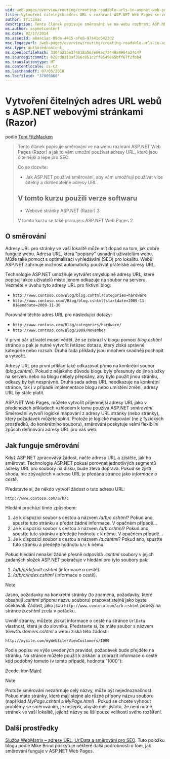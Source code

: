 ```yaml
---
uid: web-pages/overview/routing/creating-readable-urls-in-aspnet-web-pages-sites
title: Vytvoření čitelných adres URL v rozhraní ASP.NET Web Pages servery (Razor) | Dokumentace Microsoftu
author: tfitzmac
description: Tento článek popisuje směrování ve na webu rozhraní ASP.NET Web Pages (Razor) a jak to vám umožní používat adresy URL, které jsou čitelnější a lépe pro SEO. Co budete...
ms.author: aspnetcontent
ms.date: 02/17/2014
ms.assetid: a8aac1ac-89de-4415-afe0-97a41c6423d2
msc.legacyurl: /web-pages/overview/routing/creating-readable-urls-in-aspnet-web-pages-sites
msc.type: authoredcontent
ms.openlocfilehash: 3304a226e374618a567e69ac72448a9964a34c47
ms.sourcegitcommit: b28cd0313af316c051c2ff8549865bff67f2fbb4
ms.translationtype: MT
ms.contentlocale: cs-CZ
ms.lasthandoff: 07/05/2018
ms.locfileid: "37809868"
---
```

<a name="creating-readable-urls-in-aspnet-web-pages-razor-sites"></a>Vytvoření čitelných adres URL webů s ASP.NET webovými stránkami (Razor)
====================
podle [Tom FitzMacken](https://github.com/tfitzmac)

> Tento článek popisuje směrování ve na webu rozhraní ASP.NET Web Pages (Razor) a jak to vám umožní používat adresy URL, které jsou čitelnější a lépe pro SEO.
> 
> Co se dozvíte:
> 
> - Jak ASP.NET používá směrování, aby vám umožňují používat více čitelný a dohledatelné adresy URL.
>   
> 
> ## <a name="software-versions-used-in-the-tutorial"></a>V tomto kurzu použili verze softwaru
> 
> 
> - Webové stránky ASP.NET (Razor) 3
>   
> 
> V tomto kurzu se také pracuje s ASP.NET Web Pages 2.


## <a name="about-routing"></a>O směrování

Adresy URL pro stránky ve vaší lokalitě může mít dopad na tom, jak dobře funguje webu. Adresa URL, která &quot;popisný&quot; usnadnit uživatelům webu. Může také pomoct s optimalizací vyhledávání (SEO) pro lokalitu. Webů ASP.NET zahrnuje možnost automaticky používat přátelské adresy URL.

Technologie ASP.NET umožňuje vytvářet smysluplné adresy URL, které popisují akce uživatelů místo jenom odkazuje na soubor na serveru. Vezměte v úvahu tyto adresy URL pro fiktivní blog:

- `http://www.contoso.com/Blog/blog.cshtml?categories=hardware`
- `http://www.contoso.com//Blog/blog.cshtml?startdate=2009-11-01&enddate=2009-11-30`

Porovnání těchto adres URL pro následující dotazy:

- `http://www.contoso.com/Blog/categories/hardware/`
- `http://www.contoso.com/Blog/2009/November`

V první pár uživatel musel vědět, že se zobrazí v blogu pomocí *blog.cshtml* stránce a pak je nutné vytvořit řetězec dotazu, který získá správné kategorie nebo rozsah. Druhá řada příklady jsou mnohem snadněji pochopit a vytvořit.

Adresy URL pro první příklad také odkazovat přímo na konkrétní soubor (*blog.cshtml*). Pokud z nějakého důvodu blogu byly přesunuty do jiné složky na serveru nebo na blogu nebyly přepsány, aby bylo použít jinou stránku, odkazy by být nesprávné. Druhá sada adres URL neodkazuje na konkrétní stránce, tak i v případě implementace blogu nebo umístění změní, adresy URL by stále platit.

ASP.NET Web Pages, můžete vytvořit příjemnější adresy URL jako v předchozích příkladech vzhledem k tomu používá ASP.NET *směrování*. Směrování vytvoří logické mapování z adresy URL stránky (nebo stránky), který požadavek můžete splnit. Protože je logické mapování (ne z fyzických prostředků, do konkrétního souboru), směrování poskytuje velmi flexibilní způsob definování adresy URL pro váš web.

## <a name="how-routing-works"></a>Jak funguje směrování

Když ASP.NET zpracovává žádost, načte adresu URL a zjistěte, jak ho směrovat. Technologie ASP.NET pokusí porovnat jednotlivých segmentů adresy URL pro soubory na disku, bude zleva doprava. Pokud se zjistí shoda, nic zbývajících v adrese URL je předána stránce jako *informace o cestě*.

Představte si, že někdo vytvoří žádost o tuto adresu URL:

`http://www.contoso.com/a/b/c`

Hledání prochází tímto způsobem:

1. Je k dispozici soubor s cestou a názvem */a/b/c.cshtml*? Pokud ano, spusťte tuto stránku a předat žádné informace. V opačném případě...
2. Je k dispozici soubor s cestou a názvem */a/b.cshtml*? Pokud ano, spusťte tuto stránku a předejte hodnotu `c` k němu. V opačném případě...
3. Je k dispozici soubor s cestou a názvem */a.cshtml*? Pokud ano, spusťte tuto stránku a předejte hodnotu `b/c` k němu.

Pokud hledání nenašel žádné přesně odpovídá *.cshtml* soubory v jejich zadaných složek ASP.NET pokračuje v hledání pro tyto soubory pak:

1. */a/b/c/default.cshtml* (informace o cestě).
2. */a/b/c/index.cshtml* (informace o cestě).

> [!NOTE]
> Jasno, požadavky na konkrétní stránky (to znamená, požadavky, které obsahují *.cshtml* příponu názvu souboru) pracovat stejně jako byste očekávali. Žádost, jako jsou `http://www.contoso.com/a/b.cshtml` poběží na stránce *b.cshtml* zcela v pořádku.


Uvnitř stránky, můžete získat informace o cestě na stránce `UrlData` vlastnost, která je do slovníku. Představte si, že máte soubor s názvem *ViewCustomers.cshtml* a webu získá této žádosti:

`http://mysite.com/myWebSite/ViewCustomers/1000`

Podle popisu ve výše uvedených pravidel, požadavek bude přejděte na stránku. Na stránce můžete použít k získání a zobrazit informace o cestě kód podobný tomuto (v tomto případě, hodnota &quot;1000&quot;):

[!code-html[Main](creating-readable-urls-in-aspnet-web-pages-sites/samples/sample1.html)]

> [!NOTE]
> Protože směrování nezahrnuje celý názvy, může být nejednoznačnost Pokud máte stránky, které mají stejné ale různé přípony názvu souboru (například *MyPage.cshtml* a *MyPage.html*) . Pokud se chcete vyhnout problémy se směrováním, je nejlepší, abyste měli jistotu, že není nutné stránek ve vaší lokalitě, jejichž názvy se liší pouze velikostí svého rozšíření.


<a id="Additional_Resources"></a>
## <a name="additional-resources"></a>Další prostředky

[Služba WebMatrix – adresy URL, UrlData a směrování pro SEO](http://www.mikesdotnetting.com/Article/165/WebMatrix-URLs-UrlData-and-Routing-for-SEO). Tuto položku blogu podle Mike Brind poskytuje některé další podrobnosti o tom, jak směrování funguje v ASP.NET Web Pages.
